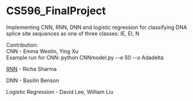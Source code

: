# CS596_FinalProject
Implementing CNN, RNN, DNN and logistic regression for classifying DNA splice site sequences as one of three classes: IE, EI, N 

Contribution:  
CNN - Emma Westin, Ying Xu  
      Example run for CNN: python CNNmodel.py --e 50 --o Adadelta   
  
[RNN](RNN) - Richa Sharma<br>
  
DNN - Basilin Benson  
  
Logistic Regression - David Lee, William Liu  
